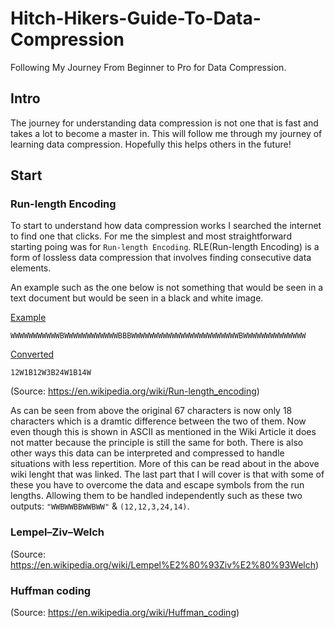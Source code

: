 # Hitch-Hikers-Guide-To-Data-Compression
Following My Journey From Beginner to Pro for Data Compression.

## Intro 
The journey for understanding data compression is not one that is fast and takes a lot to become a master in. This will follow me through my journey of learning data compression. Hopefully this helps others in the future!

## Start 

### Run-length Encoding
To start to understand how data compression works I searched the internet to find one that clicks. For me the simplest and most straightforward starting poing was for `Run-length Encoding`. RLE(Run-length Encoding) is a form of lossless data compression that involves finding consecutive data elements. 

An example such as the one below is not something that would be seen in a text document but would be seen in a black and white image.

<ins> Example </ins> 
```
WWWWWWWWWWWBWWWWWWWWWWWWBBBWWWWWWWWWWWWWWWWWWWWWWWWBWWWWWWWWWWWWWW
```

<ins> Converted </ins>
```
12W1B12W3B24W1B14W
```

(Source: https://en.wikipedia.org/wiki/Run-length_encoding)

As can be seen from above the original 67 characters is now only 18 characters which is a dramtic difference between the two of them. Now even though this is shown in ASCII as mentioned in the Wiki Article it does not matter because the principle is still the same for both. There is also other ways this data can be interpreted and compressed to handle situations with less repertition. More of this can be read about in the above wiki lenght that was linked. The last part that I will cover is that with some of these you have to overcome the data and escape symbols from the run lengths. Allowing them to be handled independently such as these two outputs: `"WWBWWBBWWBWW"` & `(12,12,3,24,14)`. 

### Lempel–Ziv–Welch
(Source: https://en.wikipedia.org/wiki/Lempel%E2%80%93Ziv%E2%80%93Welch)

### Huffman coding
(Source: https://en.wikipedia.org/wiki/Huffman_coding)
